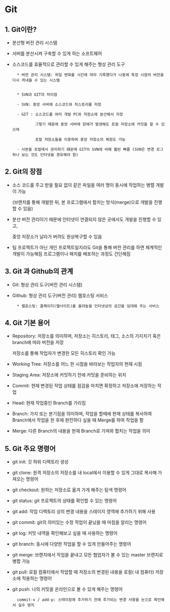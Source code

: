 # Git

## 1. Git이란?

* 분산형 버전 관리 시스템
              
* 서버를 분산시켜 구축할 수 있게 하는 소프트웨어

* 소스코드를 효율적으로 관리할 수 있게 해주는 형상 관리 도구


        * 버전 관리 시스템: 파일 변화를 시간에 따라 기록했다가 나중에 특정 시점의 버전을 다시 꺼내올 수 있는 시스템
         
         
        * SVN과 GIT의 차이점
        
        - SVN: 중앙 서버에 소스코드와 히스토리를 저장
        
        - GIT : 소스코드를 여러 개발 PC와 저장소에 분산해서 저장
        
                그렇기 때문에 중앙 서버에 장애가 발생해도 로컬 저장소에 커밋을 할 수 있으며 
            
                로컬 저장소들을 이용하여 중앙 저장소의 복원도 가능
        
        - 사본을 로컬에서 관리하기 떄문에 GIT이 SVN에 비해 훨씬 빠름 (SVN은 변경 로그 하나 보는 것도 인터넷을 경유해야 함)
        
        
        

## 2. Git의 장점

* 소스 코드를 주고 받을 필요 없이 같은 파일을 여러 명이 동시에 작업하는 병렬 개발이 가능

  (브랜치를 통해 개발한 뒤, 본 프로그램에서 합치는 방식(merge)으로 개발을 진행할 수 있음)
  
* 분산 버전 관리이기 때문에 인터넷이 연결되지 않은 곳에서도 개발을 진행할 수 있고, 

  중앙 저장소가 날라가 버려도 원상복구할 수 있음
  
* 팀 프로젝트가 아닌 개인 프로젝트일지라도 Git을 통해 버전 관리를 하면 체계적인 개발이 가능해짐 프로그램이나 패치를 배포하는 과정도 간단해짐




## 3. Git 과 Github의 관계

* Git: 형상 관리 도구(버전 관리 시스템)
* Github: 형상 관리 도구(버전 관리) 웹호스팅 서비스

        * 웹호스팅: 홈페이지(웹사이트)를 올려놓을 인터넷상의 공간을 임대해 주는 서비스



## 4. Git 기본 용어

* Repository: 저장소를 의미하며, 저장소는 히스토리, 태그, 소스의 가지치기 혹은 branch에 따라 버전을 저장 

  저장소를 통해 작업자가 변경한 모든 히스토리 확인 가능
    
* Working Tree: 저장소를 어느 한 시점을 바라보는 작업자의 현재 시점

* Staging Area: 저장소에 커밋하기 전에 커밋을 준비하는 위치

* Commit: 현재 변경된 작업 상태를 점검을 마치면 확정하고 저장소에 저장하는 작업

* Head: 현재 작업중인 Branch를 가리킴

* Branch: 가지 또는 분기점을 의미하며, 작업을 할때에 현재 상태를 복사하여 Branch에서 작업을 한 후에 완전하다 싶을 때 Merge를 하여 작업을 함

* Merge: 다른 Branch의 내용을 현재 Branch로 가져와 합치는 작업을 의미




## 5. Git 주요 명령어

* git init: 깃 하위 디렉토리 생성

* git clone: 원격 저장소의 저장소를 내 local에서 이용할 수 있게 그대로 복사해 가져오는 명령어

* git checkout: 원하는 저장소로 옮겨 가게 해주는 탐색 명령어

* git status: git 프로젝트의 상태를 확인할 수 있는 명령어

* git add: 작업 디렉토리 상의 변경 내용을 스테이지 영역에 추가하기 위해 사용

* git commit: git의 의미있는 수정 작업이 끝났을 때 마침을 알리는 명령어

* git log: 커밋 내역을 확인해보고 싶을 때 사용하는 명령어

* git branch: 동시에 다양한 작업을 할 수 있게 만들어주는 명령어

* git merge: 브랜치에서 작업을 끝내고 모든 협업자가 볼 수 있는 master 브랜치로 병합 가능

* git pull: 로컬 컴퓨터에서 작업할 때 저장소의 변경된 내용을 로컬( 내 컴퓨터) 저장소에 적용하는 명령어

* git push: 나의 커밋을 온라인으로 볼 수 있게 해주는 명령어

        
        commit-v / add-p: 스테이징에 추가하기 전에 추가되는 변경 사항을 눈으로 확인해서 실수 방지
   

        








